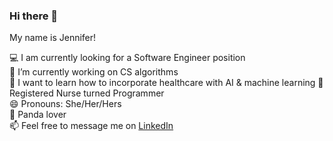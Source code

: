 ### Hi there 👋

My name is Jennifer! 

💻   I am currently looking for a Software Engineer position <br>
🔭   I’m currently working on CS algorithms <br>
🤔   I want to learn how to incorporate healthcare with AI & machine learning
💊   Registered Nurse turned Programmer <br>
😄   Pronouns: She/Her/Hers <br>
🐼   Panda lover <br>
📫   Feel free to message me on <a href="https://www.linkedin.com/in/yang-jennifer/">LinkedIn</a><br>

<!--
**jenyang929/jenyang929** is a ✨ _special_ ✨ repository because its `README.md` (this file) appears on your GitHub profile.

Here are some ideas to get you started:

- 🔭 I’m currently working on ...
- 🌱 I’m currently learning ...
- 👯 I’m looking to collaborate on ...
- 🤔 I’m looking for help with ...
- 💬 Ask me about ...
- 📫 How to reach me: ...
- 😄 Pronouns: ...
- ⚡ Fun fact: ...
🤔   Curious about AI and machine learning, specifically in healthcare <br>
-->
